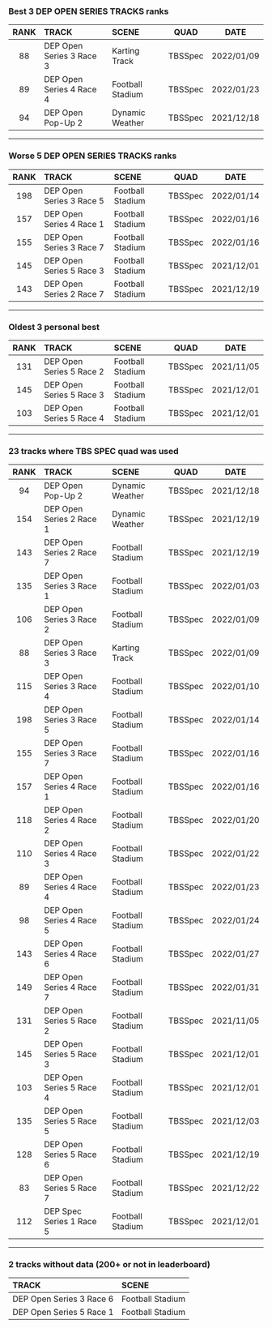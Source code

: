 ### Best 3 DEP OPEN SERIES TRACKS ranks
|RANK|TRACK|SCENE|QUAD|DATE|
|:---:|:---|:---|:---:|:---:|
|88|DEP Open Series 3 Race 3|Karting Track|TBSSpec|2022/01/09|
|89|DEP Open Series 4 Race 4|Football Stadium|TBSSpec|2022/01/23|
|94|DEP Open Pop-Up 2|Dynamic Weather|TBSSpec|2021/12/18|
---
### Worse 5 DEP OPEN SERIES TRACKS ranks
|RANK|TRACK|SCENE|QUAD|DATE|
|:---:|:---|:---|:---:|:---:|
|198|DEP Open Series 3 Race 5|Football Stadium|TBSSpec|2022/01/14|
|157|DEP Open Series 4 Race 1|Football Stadium|TBSSpec|2022/01/16|
|155|DEP Open Series 3 Race 7|Football Stadium|TBSSpec|2022/01/16|
|145|DEP Open Series 5 Race 3|Football Stadium|TBSSpec|2021/12/01|
|143|DEP Open Series 2 Race 7|Football Stadium|TBSSpec|2021/12/19|
---
### Oldest 3 personal best
|RANK|TRACK|SCENE|QUAD|DATE|
|:---:|:---|:---|:---:|:---:|
|131|DEP Open Series 5 Race 2|Football Stadium|TBSSpec|2021/11/05|
|145|DEP Open Series 5 Race 3|Football Stadium|TBSSpec|2021/12/01|
|103|DEP Open Series 5 Race 4|Football Stadium|TBSSpec|2021/12/01|
---
### 23 tracks where TBS SPEC quad was used
|RANK|TRACK|SCENE|QUAD|DATE|
|:---:|:---|:---|:---:|:---:|
|94|DEP Open Pop-Up 2|Dynamic Weather|TBSSpec|2021/12/18|
|154|DEP Open Series 2 Race 1|Dynamic Weather|TBSSpec|2021/12/19|
|143|DEP Open Series 2 Race 7|Football Stadium|TBSSpec|2021/12/19|
|135|DEP Open Series 3 Race 1|Football Stadium|TBSSpec|2022/01/03|
|106|DEP Open Series 3 Race 2|Football Stadium|TBSSpec|2022/01/09|
|88|DEP Open Series 3 Race 3|Karting Track|TBSSpec|2022/01/09|
|115|DEP Open Series 3 Race 4|Football Stadium|TBSSpec|2022/01/10|
|198|DEP Open Series 3 Race 5|Football Stadium|TBSSpec|2022/01/14|
|155|DEP Open Series 3 Race 7|Football Stadium|TBSSpec|2022/01/16|
|157|DEP Open Series 4 Race 1|Football Stadium|TBSSpec|2022/01/16|
|118|DEP Open Series 4 Race 2|Football Stadium|TBSSpec|2022/01/20|
|110|DEP Open Series 4 Race 3|Football Stadium|TBSSpec|2022/01/22|
|89|DEP Open Series 4 Race 4|Football Stadium|TBSSpec|2022/01/23|
|98|DEP Open Series 4 Race 5|Football Stadium|TBSSpec|2022/01/24|
|143|DEP Open Series 4 Race 6|Football Stadium|TBSSpec|2022/01/27|
|149|DEP Open Series 4 Race 7|Football Stadium|TBSSpec|2022/01/31|
|131|DEP Open Series 5 Race 2|Football Stadium|TBSSpec|2021/11/05|
|145|DEP Open Series 5 Race 3|Football Stadium|TBSSpec|2021/12/01|
|103|DEP Open Series 5 Race 4|Football Stadium|TBSSpec|2021/12/01|
|135|DEP Open Series 5 Race 5|Football Stadium|TBSSpec|2021/12/03|
|128|DEP Open Series 5 Race 6|Football Stadium|TBSSpec|2021/12/19|
|83|DEP Open Series 5 Race 7|Football Stadium|TBSSpec|2021/12/22|
|112|DEP Spec Series 1 Race 5|Football Stadium|TBSSpec|2021/12/01|
---
### 2 tracks without data (200+ or not in leaderboard)
|TRACK|SCENE|
|:---|:---|
|DEP Open Series 3 Race 6|Football Stadium|
|DEP Open Series 5 Race 1|Football Stadium|
